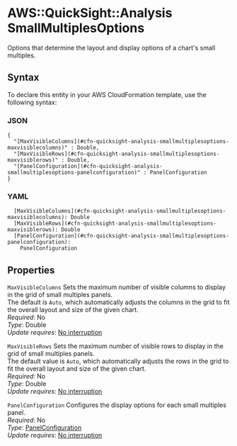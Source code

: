 # AWS::QuickSight::Analysis SmallMultiplesOptions<a name="aws-properties-quicksight-analysis-smallmultiplesoptions"></a>

Options that determine the layout and display options of a chart's small multiples\.

## Syntax<a name="aws-properties-quicksight-analysis-smallmultiplesoptions-syntax"></a>

To declare this entity in your AWS CloudFormation template, use the following syntax:

### JSON<a name="aws-properties-quicksight-analysis-smallmultiplesoptions-syntax.json"></a>

```
{
  "[MaxVisibleColumns](#cfn-quicksight-analysis-smallmultiplesoptions-maxvisiblecolumns)" : Double,
  "[MaxVisibleRows](#cfn-quicksight-analysis-smallmultiplesoptions-maxvisiblerows)" : Double,
  "[PanelConfiguration](#cfn-quicksight-analysis-smallmultiplesoptions-panelconfiguration)" : PanelConfiguration
}
```

### YAML<a name="aws-properties-quicksight-analysis-smallmultiplesoptions-syntax.yaml"></a>

```
  [MaxVisibleColumns](#cfn-quicksight-analysis-smallmultiplesoptions-maxvisiblecolumns): Double
  [MaxVisibleRows](#cfn-quicksight-analysis-smallmultiplesoptions-maxvisiblerows): Double
  [PanelConfiguration](#cfn-quicksight-analysis-smallmultiplesoptions-panelconfiguration): 
    PanelConfiguration
```

## Properties<a name="aws-properties-quicksight-analysis-smallmultiplesoptions-properties"></a>

`MaxVisibleColumns`  <a name="cfn-quicksight-analysis-smallmultiplesoptions-maxvisiblecolumns"></a>
Sets the maximum number of visible columns to display in the grid of small multiples panels\.  
The default is `Auto`, which automatically adjusts the columns in the grid to fit the overall layout and size of the given chart\.  
*Required*: No  
*Type*: Double  
*Update requires*: [No interruption](https://docs.aws.amazon.com/AWSCloudFormation/latest/UserGuide/using-cfn-updating-stacks-update-behaviors.html#update-no-interrupt)

`MaxVisibleRows`  <a name="cfn-quicksight-analysis-smallmultiplesoptions-maxvisiblerows"></a>
Sets the maximum number of visible rows to display in the grid of small multiples panels\.  
The default value is `Auto`, which automatically adjusts the rows in the grid to fit the overall layout and size of the given chart\.  
*Required*: No  
*Type*: Double  
*Update requires*: [No interruption](https://docs.aws.amazon.com/AWSCloudFormation/latest/UserGuide/using-cfn-updating-stacks-update-behaviors.html#update-no-interrupt)

`PanelConfiguration`  <a name="cfn-quicksight-analysis-smallmultiplesoptions-panelconfiguration"></a>
Configures the display options for each small multiples panel\.  
*Required*: No  
*Type*: [PanelConfiguration](aws-properties-quicksight-analysis-panelconfiguration.md)  
*Update requires*: [No interruption](https://docs.aws.amazon.com/AWSCloudFormation/latest/UserGuide/using-cfn-updating-stacks-update-behaviors.html#update-no-interrupt)